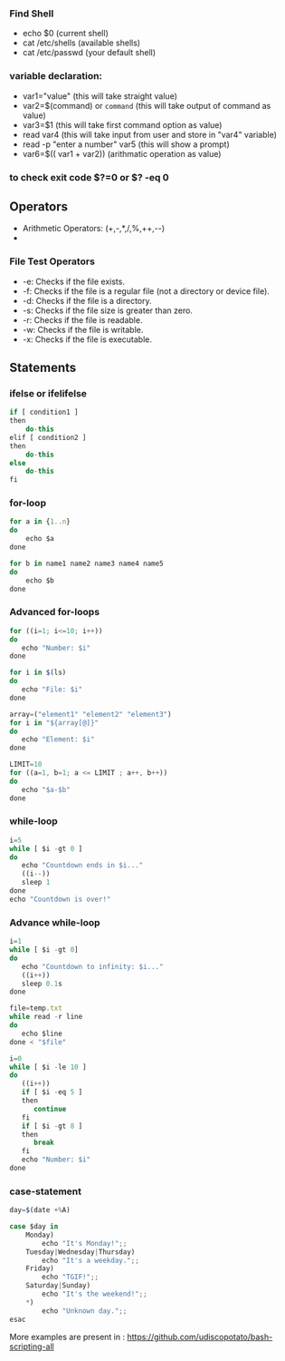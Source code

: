 ### Find Shell
- echo $0 (current shell)
- cat /etc/shells (available shells)
- cat /etc/passwd (your default shell)

### variable declaration:
- var1="value"  (this will take straight value)
- var2=$(command) or `command`  (this will take output of command as value)
- var3=$1   (this will take first command option as value)
- read var4    (this will take input from user and store in "var4" variable)
- read -p "enter a number" var5   (this will show a prompt)
- var6=$(( var1 + var2))   (arithmatic operation as value)

### to check exit code $?=0   or $? -eq 0

## Operators
- Arithmetic Operators: (+,-,*,/,%,++,--)
- 
### File Test Operators
- -e: Checks if the file exists.
- -f: Checks if the file is a regular file (not a directory or device file).
- -d: Checks if the file is a directory.
- -s: Checks if the file size is greater than zero.
- -r: Checks if the file is readable.
- -w: Checks if the file is writable.
- -x: Checks if the file is executable.

## Statements
### ifelse or ifelifelse
```javascript
if [ condition1 ]
then
    do-this
elif [ condition2 ]
then
    do-this
else
    do-this
fi
```

### for-loop
```javascript
for a in {1..n}
do
    echo $a
done
```
```javascript
for b in name1 name2 name3 name4 name5
do
    echo $b
done
```
### Advanced for-loops
```javascript
for ((i=1; i<=10; i++))
do
   echo "Number: $i"
done

```
```javascript
for i in $(ls)
do
   echo "File: $i"
done

```
```javascript
array=("element1" "element2" "element3")
for i in "${array[@]}"
do
   echo "Element: $i"
done
```
```javascript
LIMIT=10
for ((a=1, b=1; a <= LIMIT ; a++, b++))
do
   echo "$a-$b"
done
```

### while-loop
```javascript
i=5
while [ $i -gt 0 ]
do
   echo "Countdown ends in $i..."
   ((i--))
   sleep 1
done
echo "Countdown is over!"
```
### Advance while-loop
```javascript
i=1
while [ $i -gt 0]
do
   echo "Countdown to infinity: $i..."
   ((i++))
   sleep 0.1s
done
```
```javascript
file=temp.txt
while read -r line
do
   echo $line
done < "$file"
```
```javascript
i=0
while [ $i -le 10 ]
do
   ((i++))
   if [ $i -eq 5 ]
   then
      continue
   fi
   if [ $i -gt 8 ]
   then
      break
   fi
   echo "Number: $i"
done
```

### case-statement
```javascript
day=$(date +%A)

case $day in
    Monday)
        echo "It's Monday!";;
    Tuesday|Wednesday|Thursday)
        echo "It's a weekday.";;
    Friday)
        echo "TGIF!";;
    Saturday|Sunday)
        echo "It's the weekend!";;
    *)
        echo "Unknown day.";;
esac
```


More examples are present in :
https://github.com/udiscopotato/bash-scripting-all